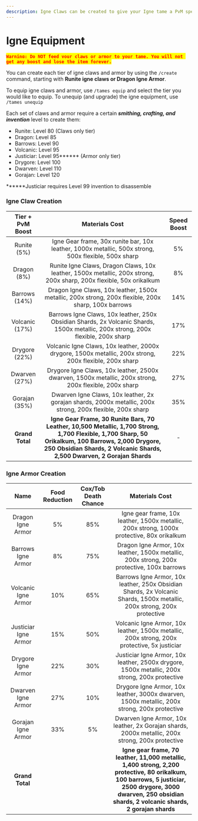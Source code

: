 ```yaml
---
description: Igne Claws can be created to give your Igne tame a PvM speed boost
---
```


# Igne Equipment

<mark style="color:red;">**`Warning: Do NOT feed your claws or armor to your tame. You will not get any boost and lose the item forever.`**</mark>

You can create each tier of igne claws and armor by using the `/create` command, starting with **Runite igne claws or Dragon Igne Armor**.

To equip igne claws and armor, use `/tames equip` and select the tier you would like to equip. To unequip (and upgrade) the igne equipment, use `/tames unequip`

Each set of claws and armor require a certain _**smithing, crafting, and invention**_ level to create them:

* Runite: Level 80 (Claws only tier)
* Dragon: Level 85
* Barrows: Level 90
* Volcanic: Level 95
* Justiciar: Level 95**\*\*** (Armor only tier)
* Drygore: Level 100
* Dwarven: Level 110
* Gorajan: Level 120

**\*\***Justiciar requires Level 99 invention to disassemble

### Igne Claw Creation

<table><thead><tr><th align="center">Tier + PvM Boost</th><th align="center">Materials Cost</th><th data-hidden align="center">Speed Boost</th></tr></thead><tbody><tr><td align="center">Runite (5%)</td><td align="center">Igne Gear frame, 30x runite bar, 10x leather, 1000x metallic, 500x strong, 500x flexible, 500x sharp</td><td align="center">5%</td></tr><tr><td align="center">Dragon (8%)</td><td align="center">Runite Igne Claws, Dragon Claws, 10x leather, 1500x metallic, 200x strong, 200x sharp, 200x flexible, 50x orikalkum </td><td align="center">8%</td></tr><tr><td align="center">Barrows (14%)</td><td align="center">Dragon Igne Claws, 10x leather, 1500x metallic, 200x strong, 200x flexible, 200x sharp, 100x barrows</td><td align="center">14%</td></tr><tr><td align="center">Volcanic (17%)</td><td align="center">Barrows Igne Claws, 10x leather, 250x Obsidian Shards, 2x Volcanic Shards, 1500x metallic, 200x strong, 200x flexible, 200x sharp</td><td align="center">17%</td></tr><tr><td align="center">Drygore (22%)</td><td align="center">Volcanic Igne Claws, 10x leather, 2000x drygore, 1500x metallic, 200x strong, 200x flexible, 200x sharp</td><td align="center">22%</td></tr><tr><td align="center">Dwarven (27%)</td><td align="center">Drygore Igne Claws, 10x leather, 2500x dwarven, 1500x metallic, 200x strong, 200x flexible, 200x sharp</td><td align="center">27%</td></tr><tr><td align="center">Gorajan (35%)</td><td align="center">Dwarven Igne Claws, 10x leather, 2x gorajan shards, 2000x metallic, 200x strong, 200x flexible, 200x sharp</td><td align="center">35%</td></tr><tr><td align="center"><strong>Grand Total</strong></td><td align="center"><strong>Igne Gear Frame, 30 Runite Bars, 70 Leather, 10,500 Metallic, 1,700 Strong, 1,700 Flexible, 1,700 Sharp, 50 Orikalkum, 100 Barrows, 2,000 Drygore, 250 Obsidian Shards, 2 Volcanic Shards, 2,500 Dwarven, 2 Gorajan Shards</strong></td><td align="center">-</td></tr></tbody></table>

### Igne Armor Creation

|         Name         | Food Reduction | Cox/Tob Death Chance |                                                                                                 Materials Cost                                                                                                 |
| :------------------: | :------------: | :------------------: | :------------------------------------------------------------------------------------------------------------------------------------------------------------------------------------------------------------: |
|   Dragon Igne Armor  |       5%       |          85%         |                                                           Igne gear frame, 10x leather, 1500x metallic, 200x strong, 1000x protective, 80x orikalkum                                                           |
|  Barrows Igne Armor  |       8%       |          75%         |                                                           Dragon Igne Armor, 10x leather, 1500x metallic, 200x strong, 200x protective, 100x barrows                                                           |
|  Volcanic Igne Armor |       10%      |          65%         |                                             Barrows Igne Armor, 10x leather, 250x Obsidian Shards, 2x Volcanic Shards, 1500x metallic, 200x strong, 200x protective                                            |
| Justiciar Igne Armor |       15%      |          50%         |                                                          Volcanic Igne Armor, 10x leather, 1500x metallic, 200x strong, 200x protective, 5x justiciar                                                          |
|  Drygore Igne Armor  |       22%      |          30%         |                                                         Justiciar Igne Armor, 10x leather, 2500x drygore, 1500x metallic, 200x strong, 200x protective                                                         |
|  Dwarven Igne Armor  |       27%      |          10%         |                                                          Drygore Igne Armor, 10x leather, 3000x dwarven, 1500x metallic, 200x strong, 200x protective                                                          |
|  Gorajan Igne Armor  |       33%      |          5%          |                                                        Dwarven Igne Armor, 10x leather, 2x Gorajan shards, 2000x metallic, 200x strong, 200x protective                                                        |
|    **Grand Total**   |                |                      | **Igne gear frame, 70 leather, 11,000 metallic, 1,400 strong, 2,200 protective, 80 orikalkum, 100 barrows, 5 justiciar, 2500 drygore, 3000 dwarven, 250 obsidian shards, 2 volcanic shards, 2 gorajan shards** |

